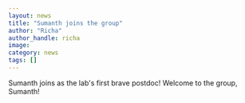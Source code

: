 ```yaml
---
layout: news
title: "Sumanth joins the group"
author: "Richa"
author_handle: richa
image: 
category: news
tags: []
---
```

Sumanth joins as the lab's first brave postdoc! Welcome to the group, Sumanth! 